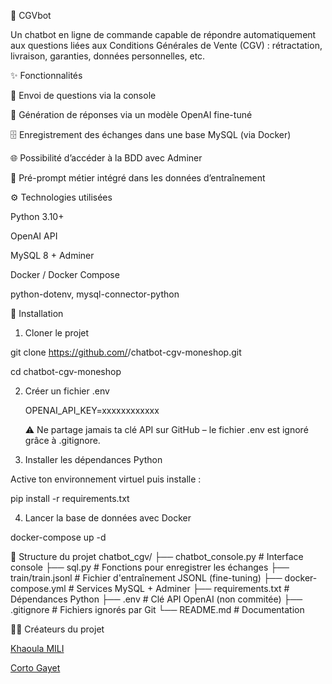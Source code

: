 📑 CGVbot

Un chatbot en ligne de commande capable de répondre automatiquement aux questions liées aux Conditions Générales de Vente (CGV) : rétractation, livraison, garanties, données personnelles, etc.

✨ Fonctionnalités

💬 Envoi de questions via la console

🤖 Génération de réponses via un modèle OpenAI fine-tuné

🗄️ Enregistrement des échanges dans une base MySQL (via Docker)

🌐 Possibilité d’accéder à la BDD avec Adminer

📝 Pré-prompt métier intégré dans les données d’entraînement

⚙️ Technologies utilisées

Python 3.10+

OpenAI API

MySQL 8 + Adminer

Docker / Docker Compose

python-dotenv, mysql-connector-python

🚀 Installation

1. Cloner le projet

git clone https://github.com/<ton-pseudo>/chatbot-cgv-moneshop.git

cd chatbot-cgv-moneshop

2. Créer un fichier .env

   OPENAI_API_KEY=xxxxxxxxxxxx

   ⚠️ Ne partage jamais ta clé API sur GitHub – le fichier .env est ignoré grâce à .gitignore.

3. Installer les dépendances Python

Active ton environnement virtuel puis installe :

pip install -r requirements.txt

4. Lancer la base de données avec Docker
   
docker-compose up -d

📁 Structure du projet
chatbot_cgv/
├── chatbot_console.py     # Interface console
├── sql.py                 # Fonctions pour enregistrer les échanges
├── train/train.jsonl      # Fichier d'entraînement JSONL (fine-tuning)
├── docker-compose.yml     # Services MySQL + Adminer
├── requirements.txt       # Dépendances Python
├── .env                   # Clé API OpenAI (non commitée)
├── .gitignore             # Fichiers ignorés par Git
└── README.md              # Documentation

👩‍💻 Créateurs du projet

[Khaoula MILI](https://github.com/khaoulaMili123)

[Corto Gayet](https://github.com/CortoGyt)

